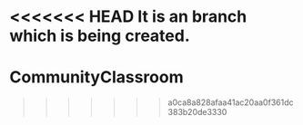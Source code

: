 <<<<<<< HEAD
It is an branch which is being created.
=======
# CommunityClassroom
>>>>>>> a0ca8a828afaa41ac20aa0f361dc383b20de3330
